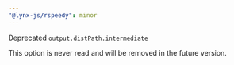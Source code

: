 ```yaml
---
"@lynx-js/rspeedy": minor
---
```


Deprecated `output.distPath.intermediate`

This option is never read and will be removed in the future version.
